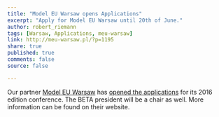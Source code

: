 ```yaml
---
title: "Model EU Warsaw opens Applications"
excerpt: "Apply for Model EU Warsaw until 20th of June."
author: robert_riemann
tags: [Warsaw, Applications, meu-warsaw]
link: http://meu-warsaw.pl/?p=1195
share: true
published: true
comments: false
source: false

---
```


Our partner [Model EU Warsaw](http://meu-warsaw.pl/) has [opened the applications](http://meu-warsaw.pl/?p=1195) 
for its 2016 edition conference. The BETA president will be a chair as well. More
information can be found on their website.
